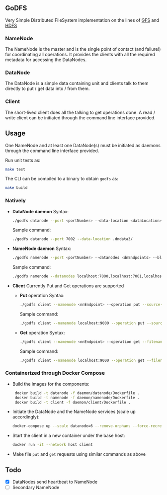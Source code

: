 ## GoDFS
Very Simple Distributed FileSystem implementation on the lines of [GFS](https://static.googleusercontent.com/media/research.google.com/en//archive/gfs-sosp2003.pdf) and [HDFS](https://hadoop.apache.org/docs/r1.2.1/hdfs_design.pdf)

### NameNode
The NameNode is the master and is the single point of contact (and failure!) for coordinating all operations. It provides the clients with all the required metadata for accessing the DataNodes.

### DataNode
The DataNode is a simple data containing unit and clients talk to them directly to put / get data into / from them.

### Client
The short-lived client does all the talking to get operations done. A read / write client can be initiated through the command line interface provided.

## Usage
One NameNode and at least one DataNode(s) must be initiated as daemons through the command line interface provided.

Run unit tests as:
```bash
make test
```

The CLI can be compiled to a binary to obtain `godfs` as:
```bash
make build
```

### Natively

- **DataNode daemon**
	Syntax:
	```bash
	./godfs datanode --port <portNumber> --data-location <dataLocation>
	```
	Sample command:
	```bash
	./godfs datanode --port 7002 --data-location .dndata3/
	```

- **NameNode daemon**
	Syntax:
	```bash
	./godfs namenode --port <portNumber> --datanodes <dnEndpoints> --block-size <blockSize> --replication-factor <replicationFactor> 
	```
	Sample command:
	```bash
	./godfs namenode --datanodes localhost:7000,localhost:7001,localhost:7002 --block-size 10 --replication-factor 2
	```
	
- **Client**
Currently Put and Get operations are supported
	- **Put** operation
	Syntax:
		```bash
		./godfs client --namenode <nnEndpoint> --operation put --source-path <locationToFile> --filename <fileName>
		```
		Sample command:
		```bash
		./godfs client --namenode localhost:9000 --operation put --source-path ./ --filename foo.bar
		```
	- **Get** operation
	Syntax:
		```bash
		./godfs client --namenode <nnEndpoint> --operation get --filename <fileName>
		```
		Sample command:
		```bash
		./godfs client --namenode localhost:9000 --operation get --filename foo.bar
		```

### Containerized through Docker Compose
- Build the images for the components:
    ```bash
     docker build -t datanode -f daemon/datanode/Dockerfile .
     docker build -t namenode -f daemon/namenode/Dockerfile .
     docker build -t client -f daemon/client/Dockerfile .
    ```
- Initiate the DataNode and the NameNode services (scale up accordingly):
    ```bash
    docker-compose up --scale datanode=6 --remove-orphans --force-recreate
    ```
- Start the client in a new container under the base host:
    ```bash
    docker run -it --network host client
    ```
 - Make file `put` and `get` requests using similar commands as above
	
## Todo
- [x] DataNodes send heartbeat to NameNode
- [ ] Secondary NameNode
